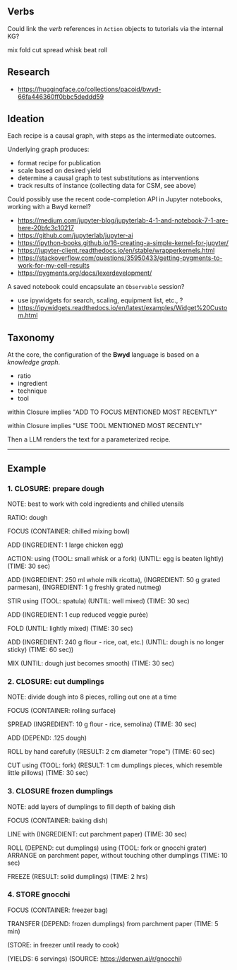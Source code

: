 ## Verbs

Could link the _verb_ references in `Action` objects to tutorials via the internal KG?

mix
fold
cut
spread
whisk
beat
roll


## Research

  * <https://huggingface.co/collections/pacoid/bwyd-66fa446360ff0bbc5deddd59>


## Ideation

Each recipe is a causal graph, with steps as the intermediate outcomes.

Underlying graph produces:

  * format recipe for publication
  * scale based on desired yield
  * determine a causal graph to test substitutions as interventions
  * track results of instance (collecting data for CSM, see above)

Could possibly use the recent code-completion API in Jupyter notebooks, working with a Bwyd kernel?

  - https://medium.com/jupyter-blog/jupyterlab-4-1-and-notebook-7-1-are-here-20bfc3c10217
  - https://github.com/jupyterlab/jupyter-ai
  - https://ipython-books.github.io/16-creating-a-simple-kernel-for-jupyter/
  - https://jupyter-client.readthedocs.io/en/stable/wrapperkernels.html
  - https://stackoverflow.com/questions/35950433/getting-pygments-to-work-for-my-cell-results
  - https://pygments.org/docs/lexerdevelopment/

A saved notebook could encapsulate an `Observable` session?
  - use ipywidgets for search, scaling, equipment list, etc., ?
  - https://ipywidgets.readthedocs.io/en/latest/examples/Widget%20Custom.html


## Taxonomy

At the core, the configuration of the **Bwyd** language is based on a _knowledge graph_.

  - ratio
  - ingredient
  - technique
  - tool

within Closure implies "ADD TO FOCUS MENTIONED MOST RECENTLY"

within Closure implies "USE TOOL MENTIONED MOST RECENTLY"

Then a LLM renders the text for a parameterized recipe.

---

## Example

### 1. CLOSURE: prepare dough

NOTE: best to work with cold ingredients and chilled utensils

RATIO: dough

FOCUS (CONTAINER: chilled mixing bowl)

ADD (INGREDIENT: 1 large chicken egg)

ACTION: using (TOOL: small whisk or a fork)
	(UNTIL: egg is beaten lightly)
	(TIME: 30 sec)

ADD (INGREDIENT: 250 ml whole milk ricotta), (INGREDIENT: 50 g grated parmesan), (INGREDIENT: 1 g freshly grated nutmeg)

STIR using (TOOL: spatula)
	(UNTIL: well mixed)
	(TIME: 30 sec)

ADD (INGREDIENT: 1 cup reduced veggie purée)

FOLD
	(UNTIL: lightly mixed)
	(TIME: 30 sec)

ADD (INGREDIENT: 240 g flour - rice, oat, etc.)
    (UNTIL: dough is no longer sticky)
    (TIME: 60 sec))

MIX
	(UNTIL: dough just becomes smooth)
	(TIME: 30 sec)


### 2. CLOSURE: cut dumplings

NOTE: divide dough into 8 pieces, rolling out one at a time

FOCUS (CONTAINER: rolling surface)

SPREAD (INGREDIENT: 10 g flour - rice, semolina)
	(TIME: 30 sec)

ADD (DEPEND: .125 dough)

ROLL by hand
	carefully
	(RESULT: 2 cm diameter "rope")
	(TIME: 60 sec)

CUT using (TOOL: fork)
	(RESULT: 1 cm dumplings pieces, which resemble little pillows)
	(TIME: 30 sec)


### 3. CLOSURE frozen dumplings

NOTE: add layers of dumplings to fill depth of baking dish

FOCUS (CONTAINER: baking dish)

LINE with (INGREDIENT: cut parchment paper)
	(TIME: 30 sec)

ROLL (DEPEND: cut dumplings) using (TOOL: fork or gnocchi grater)
ARRANGE on parchment paper, without touching other dumplings
	(TIME: 10 sec)

FREEZE
	(RESULT: solid dumplings)
	(TIME: 2 hrs)


### 4. STORE gnocchi

FOCUS (CONTAINER: freezer bag)

TRANSFER (DEPEND: frozen dumplings) from parchment paper
	(TIME: 5 min)

(STORE: in freezer until ready to cook)

(YIELDS: 6 servings)
(SOURCE: https://derwen.ai/r/gnocchi)
